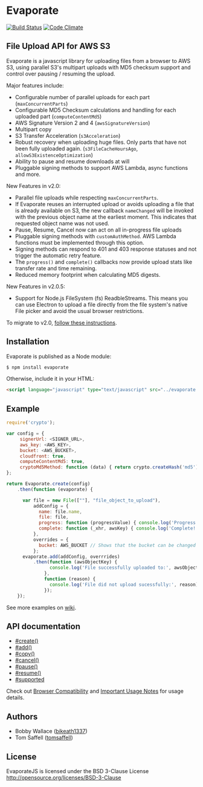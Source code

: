 Evaporate
=========

[![Build Status](https://travis-ci.org/bikeath1337/EvaporateJS.svg?branch=master)](https://travis-ci.org/bikeath1337/EvaporateJS)
[![Code Climate](https://codeclimate.com/github/TTLabs/EvaporateJS/badges/gpa.svg)](https://codeclimate.com/github/TTLabs/EvaporateJS)

## File Upload API for AWS S3

Evaporate is a javascript library for uploading files from a browser to
AWS S3, using parallel S3's multipart uploads with MD5 checksum support
and control over pausing / resuming the upload.

Major features include:

- Configurable number of parallel uploads for each part (`maxConcurrentParts`)
- Configurable MD5 Checksum calculations and handling for each uploaded
  part (`computeContentMd5`)
- AWS Signature Version 2 and 4 (`awsSignatureVersion`)
- Multipart copy
- S3 Transfer Acceleration (`s3Acceleration`)
- Robust recovery when uploading huge files. Only parts that
  have not been fully uploaded again. (`s3FileCacheHoursAgo`, `allowS3ExistenceOptimization`)
- Ability to pause and resume downloads at will
- Pluggable signing methods to support AWS Lambda, async functions and more.

New Features in v2.0:
- Parallel file uploads while respecting `maxConcurrentParts`.
- If Evaporate reuses an interrupted upload or avoids uploading a file that is already available on S3, the new
  callback `nameChanged` will be invoked with the previous object name at the earliest moment. This indicates
  that requested object name was not used.
- Pause, Resume, Cancel now can act on all in-progress file uploads
- Pluggable signing methods with `customAuthMethod`. AWS Lambda functions must be implemented through this option.
- Signing methods can respond to 401 and 403 response statuses and not trigger the automatic retry feature.
- The `progress()` and `complete()` callbacks now provide upload stats like transfer rate and time remaining.
- Reduced memory footprint when calculating MD5 digests.

New Features in v2.0.5:
- Support for Node.js FileSystem (fs) ReadbleStreams. This means you can use Electron to upload a file directly from
  the file system's native File picker and avoid the usual browser restrictions.

To migrate to v2.0, [follow these instructions](https://github.com/TTLabs/EvaporateJS/wiki/Migrating-from-v1-to-v2).

## Installation

Evaporate is published as a Node module:

```bash
$ npm install evaporate
```

Otherwise, include it in your HTML:

```html
<script language="javascript" type="text/javascript" src="../evaporate.js"></script>
```

## Example

```javascript
require('crypto');

var config = {
     signerUrl: <SIGNER_URL>,
     aws_key: <AWS_KEY>,
     bucket: <AWS_BUCKET>,
     cloudfront: true,
     computeContentMd5: true,
     cryptoMd5Method: function (data) { return crypto.createHash('md5').update(data).digest('base64'); }
};

return Evaporate.create(config)
    .then(function (evaporate) {

      var file = new File([""], "file_object_to_upload"),
          addConfig = {
            name: file.name,
            file: file,
            progress: function (progressValue) { console.log('Progress', progressValue); },
            complete: function (_xhr, awsKey) { console.log('Complete!'); },
          },
          overrides = {
            bucket: AWS_BUCKET // Shows that the bucket can be changed per
          };
      evaporate.add(addConfig, overrrides)
          .then(function (awsObjectKey) {
                console.log('File successfully uploaded to:', awsObjectKey);
              },
              function (reason) {
                console.log('File did not upload sucessfully:', reason);
              });
    });
```

See more examples on [wiki](https://github.com/TTLabs/EvaporateJS/wiki/Examples).


## API documentation

- [#create()](https://github.com/TTLabs/EvaporateJS/wiki/Evaporate.create())
- [#add()](https://github.com/TTLabs/EvaporateJS/wiki/Evaporate.prototype.add())
- [#copy()](https://github.com/TTLabs/EvaporateJS/wiki/Evaporate.prototype.copy())
- [#cancel()](https://github.com/TTLabs/EvaporateJS/wiki/Evaporate.prototype.cancel())
- [#pause()](https://github.com/TTLabs/EvaporateJS/wiki/Evaporate.prototype.pause())
- [#resume()](https://github.com/TTLabs/EvaporateJS/wiki/Evaporate.prototype.resume())
- [#supported](https://github.com/TTLabs/EvaporateJS/wiki/Evaporate.prototype.supported)

Check out [Browser Compatibility](https://github.com/TTLabs/EvaporateJS/wiki/Browser-Compatibility) and [Important Usage Notes](https://github.com/TTLabs/EvaporateJS/wiki/Important-Usage-Notes) for usage details.

## Authors

  - Bobby Wallace ([bikeath1337](http://github.com/bikeath1337))
  - Tom Saffell ([tomsaffell](http://github.com/tomsaffell))

## License

EvaporateJS is licensed under the BSD 3-Clause License
http://opensource.org/licenses/BSD-3-Clause
